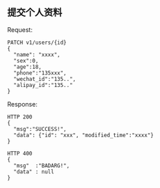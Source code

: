 提交个人资料
------------

Request:

```
PATCH v1/users/{id}
{
  "name": "xxxx",
  "sex":0,
  "age":18,
  "phone":"135xxx",
  "wechat_id":"135..",
  "alipay_id":"135.."
}
```

Response:

```
HTTP 200
{
  "msg":"SUCCESS!",
  "data": {"id": "xxx", "modified_time":"xxxx"}
}
```

```
HTTP 400
{
  "msg"  :"BADARG!",
  "data" : null
}
```
